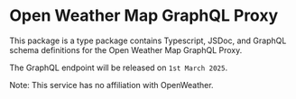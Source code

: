 # Open Weather Map GraphQL Proxy

This package is a type package contains Typescript, JSDoc, and GraphQL schema definitions for the Open Weather Map GraphQL Proxy.

The GraphQL endpoint will be released on `1st March 2025`.

Note: This service has no affiliation with OpenWeather.
